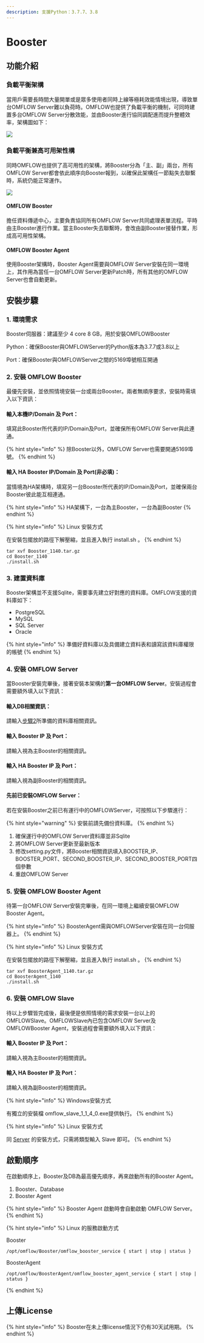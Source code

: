 ```yaml
---
description: 支援Python：3.7.7、3.8
---
```


# Booster

## 功能介紹

### 負載平衡架構

當用戶需要長時間大量開單或是眾多使用者同時上線等極耗效能情境出現，導致單台OMFLOW Server難以負荷時。OMFLOW也提供了負載平衡的機制，可同時建置多台OMFLOW Server分散效能，並由Booster進行協同調配進而提升整體效率，架構圖如下：

![](<../.gitbook/assets/OMFLOW架構 (1).png>)

### 負載平衡兼高可用架性構

同時OMFLOW也提供了高可用性的架構，將Booster分為「主、副」兩台，所有OMFLOW Server都會依此順序向Booster報到，以確保此架構任一節點失去聯繫時，系統仍能正常運作。

![](<../.gitbook/assets/HA架構 (1).png>)

#### OMFLOW Booster

擔任資料傳遞中心，主要負責協同所有OMFLOW Server共同處理表單流程。平時由主Booster進行作業。當主Booster失去聯繫時，會改由副Booster接替作業，形成高可用性架構。

#### OMFLOW Booster Agent

使用Booster架構時，Booster Agent需要與OMFLOW Server安裝在同一環境上，其作用為當任一台OMFLOW Server更新Patch時，所有其他的OMFLOW Server也會自動更新。

## 安裝步驟

### 1. 環境需求

Booster伺服器：建議至少 4 core 8 GB，用於安裝OMFLOWBooster

Python：確保Booster與OMFLOWServer的Python版本為3.7.7或3.8以上

Port：確保Booster與OMFLOWServer之間的5169埠號相互開通

### 2. 安裝 OMFLOW Booster

最優先安裝，並依照情境安裝一台或兩台Booster。兩者無順序要求，安裝時需填入以下資訊：

#### 輸入本機IP/Domain 及 Port：

填寫此Booster所代表的IP/Domain及Port，並確保所有OMFLOW Server與此連通。

{% hint style="info" %}
除Booster以外，OMFLOW Server也需要開通5169埠號。
{% endhint %}

#### 輸入 HA Booster IP/Domain 及 Port(非必填)：

當情境為HA架構時，填寫另一台Booster所代表的IP/Domain及Port，並確保兩台Booster彼此能互相連通。

{% hint style="info" %}
HA架構下，一台為主Booster，一台為副Booster
{% endhint %}

{% hint style="info" %}
Linux 安裝方式

在安裝包擺放的路徑下解壓縮，並且進入執行 install.sh 。
{% endhint %}

```
tar xvf Booster_1140.tar.gz
cd Booster_1140
./install.sh
```

### 3. 建置資料庫

Booster架構並不支援Sqlite，需要事先建立好對應的資料庫。OMFLOW支援的資料庫如下：

* PostgreSQL
* MySQL
* SQL Server
* Oracle

{% hint style="info" %}
準備好資料庫以及具備建立資料表和讀寫該資料庫權限的帳號
{% endhint %}



### 4. 安裝 OMFLOW Server

當Booster安裝完畢後，接著安裝本架構的**第一台OMFLOW Server**。安裝過程會需要額外填入以下資訊：

#### 輸入DB相關資訊：

請輸入[步驟2](booster.md#2.-jian-zhi-zi-liao-ku)所準備的資料庫相關資訊。

#### 輸入 Booster IP 及 Port：

請輸入視為主Booster的相關資訊。

#### 輸入 HA Booster IP 及 Port：

請輸入視為副Booster的相關資訊。

#### 先前已安裝OMFLOW Server：

若在安裝Booster之前已有運行中的OMFLOWServer，可按照以下步驟進行：

{% hint style="warning" %}
安裝前請先備份資料庫。
{% endhint %}

1. 確保運行中的OMFLOW Server資料庫並非Sqlite
2. 將OMFLOW Server更新至最新版本
3. 修改setting.py文件，將Booster相關資訊填入BOOSTER\_IP、BOOSTER\_PORT、SECOND\_BOOSTER\_IP、SECOND\_BOOSTER\_PORT四個參數
4. 重啟OMFLOW Server

### 5. 安裝 OMFLOW Booster Agent

待第一台OMFLOW Server安裝完畢後，在同一環境上繼續安裝OMFLOW Booster Agent。

{% hint style="info" %}
BoosterAgent需與OMFLOWServer安裝在同一台伺服器上。
{% endhint %}

{% hint style="info" %}
Linux 安裝方式

在安裝包擺放的路徑下解壓縮，並且進入執行 install.sh 。
{% endhint %}

```
tar xvf BoosterAgent_1140.tar.gz
cd BoosterAgent_1140
./install.sh
```

### 6. 安裝 OMFLOW Slave

待以上步驟皆完成後，最後便是依照情境的需求安裝一台以上的OMFLOWSlave。OMFLOWSlave內已包含OMFLOW Server及OMFLOWBooster Agent，安裝過程會需要額外填入以下資訊：

#### 輸入 Booster IP 及 Port：

請輸入視為主Booster的相關資訊。

#### 輸入 HA Booster IP 及 Port：

請輸入視為副Booster的相關資訊。

{% hint style="info" %}
Windows安裝方式

有獨立的安裝檔 omflow\_slave\_1\_1\_4\_0.exe提供執行。
{% endhint %}

{% hint style="info" %}
Linux 安裝方式

同 [Server](2.md#kai-shi-an-zhuang-omflow-server) 的安裝方式，只需將類型輸入 Slave 即可。
{% endhint %}

## 啟動順序

在啟動順序上，Booster及DB為最高優先順序，再來啟動所有的Booster Agent。

1. Booster、Database
2. Booster Agent

{% hint style="info" %}
Booster Agent 啟動時會自動啟動 OMFLOW Server。
{% endhint %}

{% hint style="info" %}
Linux 的服務啟動方式

Booster

```
/opt/omflow/Booster/omflow_booster_service { start | stop | status }
```

BoosterAgent

```
/opt/omflow/BoosterAgent/omflow_booster_agent_service { start | stop | status }
```
{% endhint %}

## 上傳License

{% hint style="info" %}
Booster在未上傳license情況下仍有30天試用期。
{% endhint %}


